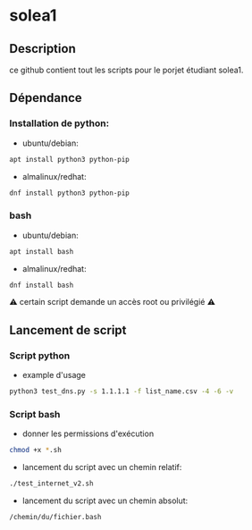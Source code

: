 # solea1

## Description
ce github contient tout les scripts pour le porjet étudiant solea1.

## Dépendance

### Installation de python:
- ubuntu/debian:
```bash
apt install python3 python-pip
```

- almalinux/redhat:
```bash
dnf install python3 python-pip
```

### bash

- ubuntu/debian:
```bash
apt install bash
```

- almalinux/redhat:
```bash
dnf install bash
```

⚠️ certain script demande un accès root ou privilégié ⚠️

## Lancement de script

### Script python
- example d'usage
```bash
python3 test_dns.py -s 1.1.1.1 -f list_name.csv -4 -6 -v
```

### Script bash
- donner les permissions d'exécution
```bash
chmod +x *.sh
```

- lancement du script avec un chemin relatif:
```bash
./test_internet_v2.sh
```

- lancement du script avec un chemin absolut:
```bash
/chemin/du/fichier.bash
```
